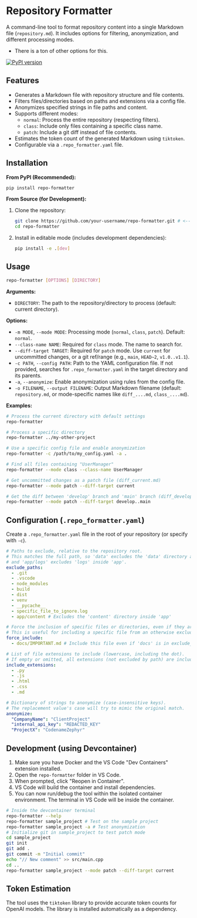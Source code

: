 # Repository Formatter

A command-line tool to format repository content into a single Markdown file (`repository.md`). It includes options for filtering, anonymization, and different processing modes.

* There is a ton of other options for this.

[![PyPI version](https://badge.fury.io/py/repo-formatter.svg)](https://badge.fury.io/py/repo-formatter)

## Features

*   Generates a Markdown file with repository structure and file contents.
*   Filters files/directories based on paths and extensions via a config file.
*   Anonymizes specified strings in file paths and content.
*   Supports different modes:
    *   `normal`: Process the entire repository (respecting filters).
    *   `class`: Include only files containing a specific class name.
    *   `patch`: Include a git diff instead of file contents.
*   Estimates the token count of the generated Markdown using `tiktoken`.
*   Configurable via a `.repo_formatter.yaml` file.

## Installation

**From PyPI (Recommended):**

```bash
pip install repo-formatter
```

**From Source (for Development):**

1.  Clone the repository:
    ```bash
    git clone https://github.com/your-username/repo-formatter.git # <-- UPDATE URL
    cd repo-formatter
    ```
2.  Install in editable mode (includes development dependencies):
    ```bash
    pip install -e .[dev]
    ```

## Usage

```bash
repo-formatter [OPTIONS] [DIRECTORY]
```

**Arguments:**

*   `DIRECTORY`: The path to the repository/directory to process (default: current directory).

**Options:**

*   `-m MODE`, `--mode MODE`: Processing mode (`normal`, `class`, `patch`). Default: `normal`.
*   `--class-name NAME`: Required for `class` mode. The name to search for.
*   `--diff-target TARGET`: Required for `patch` mode. Use `current` for uncommitted changes, or a git ref/range (e.g., `main`, `HEAD~2`, `v1.0..v1.1`).
*   `-c PATH`, `--config PATH`: Path to the YAML configuration file. If not provided, searches for `.repo_formatter.yaml` in the target directory and its parents.
*   `-a`, `--anonymize`: Enable anonymization using rules from the config file.
*   `-o FILENAME`, `--output FILENAME`: Output Markdown filename (default: `repository.md`, or mode-specific names like `diff_....md`, `class_....md`).

**Examples:**

```bash
# Process the current directory with default settings
repo-formatter

# Process a specific directory
repo-formatter ../my-other-project

# Use a specific config file and enable anonymization
repo-formatter -c /path/to/my_config.yaml -a .

# Find all files containing "UserManager"
repo-formatter --mode class --class-name UserManager

# Get uncommitted changes as a patch file (diff_current.md)
repo-formatter --mode patch --diff-target current

# Get the diff between 'develop' branch and 'main' branch (diff_develop..main.md)
repo-formatter --mode patch --diff-target develop..main
```

## Configuration (`.repo_formatter.yaml`)

Create a `.repo_formatter.yaml` file in the root of your repository (or specify with `-c`).

```yaml
# Paths to exclude, relative to the repository root.
# This matches the full path, so 'data' excludes the 'data' directory at the root,
# and 'app/logs' excludes 'logs' inside 'app'.
exclude_paths:
  - .git
  - .vscode
  - node_modules
  - build
  - dist
  - venv
  - __pycache__
  - specific_file_to_ignore.log
  - app/content # Excludes the 'content' directory inside 'app'

# Force the inclusion of specific files or directories, even if they are in an excluded path.
# This is useful for including a specific file from an otherwise excluded directory.
force_include:
  - docs/IMPORTANT.md # Include this file even if 'docs' is in exclude_paths.

# List of file extensions to include (lowercase, including the dot).
# If empty or omitted, all extensions (not excluded by path) are included.
include_extensions:
  - .py
  - .js
  - .html
  - .css
  - .md

# Dictionary of strings to anonymize (case-insensitive keys).
# The replacement value's case will try to mimic the original match.
anonymize:
  "CompanyName": "ClientProject"
  "internal_api_key": "REDACTED_KEY"
  "ProjectX": "CodenameZephyr"
```

## Development (using Devcontainer)

1.  Make sure you have Docker and the VS Code "Dev Containers" extension installed.
2.  Open the `repo-formatter` folder in VS Code.
3.  When prompted, click "Reopen in Container".
4.  VS Code will build the container and install dependencies.
5.  You can now run/debug the tool within the isolated container environment. The terminal in VS Code will be inside the container.

```bash
# Inside the devcontainer terminal
repo-formatter --help
repo-formatter sample_project # Test on the sample project
repo-formatter sample_project -a # Test anonymization
# Initialize git in sample_project to test patch mode
cd sample_project
git init
git add .
git commit -m "Initial commit"
echo "// New comment" >> src/main.cpp
cd ..
repo-formatter sample_project --mode patch --diff-target current
```

## Token Estimation

The tool uses the `tiktoken` library to provide accurate token counts for OpenAI models. The library is installed automatically as a dependency.
